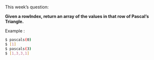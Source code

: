 This week’s question:

**Given a rowIndex, return an array of the values in that row of Pascal’s Triangle.**

Example :

```bash
$ pascals(0)
$ [1]
$ pascals(3)
$ [1,3,3,1]
```